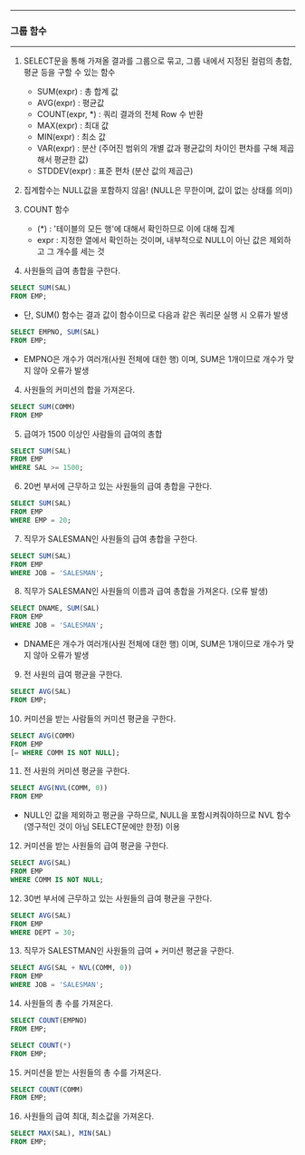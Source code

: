 -----
### 그룹 함수
-----
1. SELECT문을 통해 가져올 결과를 그룹으로 묶고, 그룹 내에서 지정된 컬럼의 총합, 평균 등을 구할 수 있는 함수
   - SUM(expr) : 총 합계 값
   - AVG(expr) : 평균값
   - COUNT(expr, *) : 쿼리 결과의 전체 Row 수 반환
   - MAX(expr) : 최대 값
   - MIN(expr) : 최소 값
   - VAR(expr) : 분산 (주어진 범위의 개별 값과 평균값의 차이인 편차를 구해 제곱해서 평균한 값)
   - STDDEV(expr) : 표준 편차 (분산 값의 제곱근)
2. 집계함수는 NULL값을 포함하지 않음! (NULL은 무한이며, 값이 없는 상태를 의미)
   
3. COUNT 함수
    - (*) : '테이블의 모든 행'에 대해서 확인하므로 이에 대해 집계
    - expr : 지정한 열에서 확인하는 것이며, 내부적으로 NULL이 아닌 값은 제외하고 그 개수를 세는 것
    
4. 사원들의 급여 총합을 구한다.
```sql
SELECT SUM(SAL)
FROM EMP;
```

  - 단, SUM() 함수는 결과 값이 함수이므로 다음과 같은 쿼리문 실행 시 오류가 발생
```sql
SELECT EMPNO, SUM(SAL)
FROM EMP;
```
  - EMPNO은 개수가 여러개(사원 전체에 대한 행) 이며, SUM은 1개이므로 개수가 맞지 않아 오류가 발생
    
4. 사원들의 커미션의 합을 가져온다.
```sql
SELECT SUM(COMM)
FROM EMP
```

5. 급여가 1500 이상인 사람들의 급여의 총합
```sql
SELECT SUM(SAL)
FROM EMP
WHERE SAL >= 1500;
```

6. 20번 부서에 근무하고 있는 사원들의 급여 총합을 구한다.
```sql
SELECT SUM(SAL)
FROM EMP
WHERE EMP = 20;
```

7. 직무가 SALESMAN인 사원들의 급여 총합을 구한다.
```sql
SELECT SUM(SAL)
FROM EMP
WHERE JOB = 'SALESMAN';
```

8. 직무가 SALESMAN인 사원들의 이름과 급여 총합을 가져온다. (오류 발생)
```sql
SELECT DNAME, SUM(SAL)
FROM EMP
WHERE JOB = 'SALESMAN';
```

  - DNAME은 개수가 여러개(사원 전체에 대한 행) 이며, SUM은 1개이므로 개수가 맞지 않아 오류가 발생

9. 전 사원의 급여 평균을 구한다.
```sql
SELECT AVG(SAL)
FROM EMP;
```

10. 커미션을 받는 사람들의 커미션 평균을 구한다.
```sql
SELECT AVG(COMM)
FROM EMP
[= WHERE COMM IS NOT NULL];
```

11. 전 사원의 커미션 평균을 구한다.
```sql
SELECT AVG(NVL(COMM, 0))
FROM EMP
```
  - NULL인 값을 제외하고 평균을 구하므로, NULL을 포함시켜줘야하므로 NVL 함수(영구적인 것이 아님 SELECT문에만 한정) 이용

12. 커미션을 받는 사원들의 급여 평균을 구한다.
```sql
SELECT AVG(SAL)
FROM EMP
WHERE COMM IS NOT NULL;
```

12. 30번 부서에 근무하고 있는 사원들의 급여 평균을 구한다.
```sql
SELECT AVG(SAL)
FROM EMP
WHERE DEPT = 30;
```

13. 직무가 SALESTMAN인 사원들의 급여 + 커미션 평균을 구한다.
```sql
SELECT AVG(SAL + NVL(COMM, 0))
FROM EMP
WHERE JOB = 'SALESMAN';
```

14. 사원들의 총 수를 가져온다.
```sql
SELECT COUNT(EMPNO)
FROM EMP;
```
```sql
SELECT COUNT(*)
FROM EMP;
```

15. 커미션을 받는 사원들의 총 수를 가져온다.
```sql
SELECT COUNT(COMM)
FROM EMP;
```

16. 사원들의 급여 최대, 최소값을 가져온다.
```sql
SELECT MAX(SAL), MIN(SAL)
FROM EMP;
```
